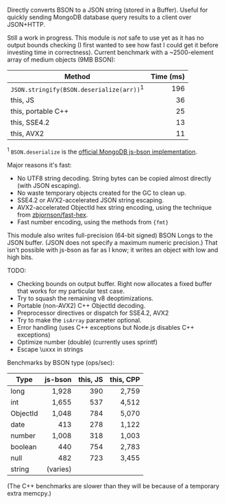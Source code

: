Directly converts BSON to a JSON string (stored in a Buffer). Useful for quickly
sending MongoDB database query results to a client over JSON+HTTP.

Still a work in progress. This module is *not* safe to use yet as it has no
output bounds checking (I first wanted to see how fast I could get it before
investing time in correctness). Current benchmark with a ~2500-element array of
medium objects (9MB BSON):

| Method | Time (ms) |
| ------ | --------: |
| `JSON.stringify(BSON.deserialize(arr))`<sup>1</sup> | 196 |
| this, JS | 36 |
| this, portable C++ | 25 |
| this, SSE4.2 | 13 |
| this, AVX2 | 11 |

<sup>1</sup> `BSON.deserialize` is the [official MongoDB js-bson implementation](https://github.com/mongodb/js-bson).

Major reasons it's fast:
* No UTF8 string decoding. String bytes can be copied almost directly (with JSON
  escaping).
* No waste temporary objects created for the GC to clean up.
* SSE4.2 or AVX2-accelerated JSON string escaping.
* AVX2-accelerated ObjectId hex string encoding, using the technique from
  [zbjornson/fast-hex](https://github.com/zbjornson/fast-hex).
* Fast number encoding, using the methods from `{fmt}`

This module also writes full-precision (64-bit signed) BSON Longs to the JSON buffer. (JSON does not specify a maximum numeric precision.) That isn't possible with js-bson as far as I know; it writes an object with low and high bits.

TODO:
* Checking bounds on output buffer. Right now allocates a fixed buffer that
  works for my particular test case.
* Try to squash the remaining v8 deoptimizations.
* Portable (non-AVX2) C++ ObjectId decoding.
* Preprocessor directives or dispatch for SSE4.2, AVX2
* Try to make the `isArray` parameter optional.
* Error handling (uses C++ exceptions but Node.js disables C++ exceptions)
* Optimize number (double) (currently uses sprintf)
* Escape \\uxxx in strings

Benchmarks by BSON type (ops/sec):

| Type | js-bson | this, JS | this, CPP |
| ---- | ---: | ---: | ---: |
| long | 1,928 | 390 | 2,759
| int | 1,655 | 537 | 4,512
| ObjectId | 1,048 | 784 | 5,070
| date | 413 | 278 | 1,122
| number | 1,008 | 318 | 1,003
| boolean | 440 | 754 | 2,783
| null | 482 | 723 | 3,455
| string | (varies)

(The C++ benchmarks are slower than they will be because of a temporary extra memcpy.)

